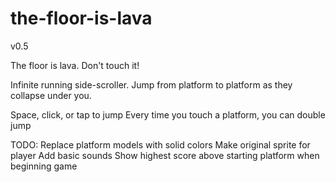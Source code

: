 the-floor-is-lava
=================

v0.5

The floor is lava. Don't touch it!

Infinite running side-scroller.
Jump from platform to platform as they collapse under you.

Space, click, or tap to jump
Every time you touch a platform, you can double jump

TODO:
Replace platform models with solid colors
Make original sprite for player
Add basic sounds
Show highest score above starting platform when beginning game
